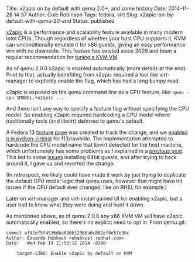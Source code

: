 Title: x2apic on by default with qemu 2.0+, and some history
Date: 2014-11-28 14:37
Author: Cole Robinson
Tags: fedora, virt
Slug: x2apic-on-by-default-with-qemu-20-and
Status: published

[x2apic](https://en.wikipedia.org/wiki/X2APIC) is a performance and scalability feature available in many modern Intel CPUs. Though regardless of whether your host CPU supports it, KVM can unconditionally emulate it for x86 guests, giving an easy performance win with no downside. This feature has existed since 2009 and been a regular recommendation for [tuning a KVM VM](https://www.linux-kvm.org/page/Tuning_KVM).

As of qemu 2.0.0 x2apic is enabled automatically (more details at the end).
Priot to that, actually benefiting from x2apic required a tool like virt-manager to explicitly enable the flag, which has had a long bumpy road.

x2apic is exposed on the qemu command line as a CPU feature, like: `qemu -cpu $MODEL,+x2apic ...`

And there isn't any way to specify a feature flag without specifying the CPU model. So enabling x2apic required hardcoding a CPU model where traditionally tools (and libvirt) deferred to qemu's default.

A Fedora 13 [feature page](https://fedoraproject.org/wiki/Features/Virtx2apic) was created to track the change, and we [enabled it in python-virtinst](https://pkgs.fedoraproject.org/cgit/python-virtinst.git/commit/?id=7a684cb65d69f2b116809456bed99ed32ca44080) for f13/rawhide. The implementation attempted to hardcode the CPU model name that libvirt detected for the host machine, which unfortunately has some problems as I explained in a [previous post](https://blog.wikichoon.com/2014/03/virt-manager-improved-cpu-model-default.html). This led to some [issues](https://bugzilla.redhat.com/show_bug.cgi?id=611584) installing 64bit guests, and after trying to hack around it, I gave up and reverted the change.

(In retrospect, we likely could have made it work by just trying to duplicate the default CPU model logic that qemu uses, however that might have hit issues if the CPU default ever changed, like on RHEL for example.)

Later on virt-manager and virt-install gained UI for enabling x2apic, but a user had to know what they were doing and hunt it down.

As mentioned above, as of qemu 2.0.0 any x86 KVM VM will have x2apic automatically enabled, so there's no explicit need to opt in. From qemu.git:

```
commit ef02ef5f4536dba090b12360a6c862ef0e57e3bc
Author: Eduardo Habkost <ehabkost redhat.com>
Date:   Wed Feb 19 11:58:12 2014 -0300

    target-i386: Enable x2apic by default on KVM
```
